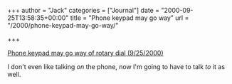 +++
author = "Jack"
categories = ["Journal"]
date = "2000-09-25T13:58:35+00:00"
title = "Phone keypad may go way"
url = "/2000/phone-keypad-may-go-way/"

+++

[Phone keypad may go way of rotary dial (9/25/2000)][1]

I don't even like talking _on_ the phone, now I'm going to have to talk _to_ it as well.

 [1]: http://www.mercurycenter.com/svtech/news/front/docs/moto092500.htm